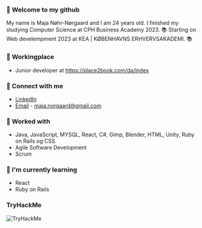 ### 👋 Welcome to my github

My name is Maja Nøhr-Nørgaard and I am 24 years old.
I finished my studying Computer Science at CPH Business Academy 2023. 📚
Starting on Web develempment 2023 at KEA | KØBENHAVNS ERHVERVSAKADEMI. 📚

### 💼 Workingplace
- Junior developer at https://place2book.com/da/index

### 🤝 Connect with me
- <a href="https://www.linkedin.com/in/maja-nøhr-nørgaard-339967207">LinkedIn</a> 
- <a href="maja.norgaard@gmail.com">Email</a> - maja.norgaard@gmail.com

### 💼 Worked with
- Java, JavaScript, MYSQL, React, C#, Gimp, Blender, HTML, Unity, Ruby on Rails og CSS
- Agile Software Development
- Scrum

### 🌱 I'm currently learning
- React
- Ruby on Rails

### TryHackMe
<img src="https://tryhackme-badges.s3.amazonaws.com/PinkOrchid.png" alt="TryHackMe">

